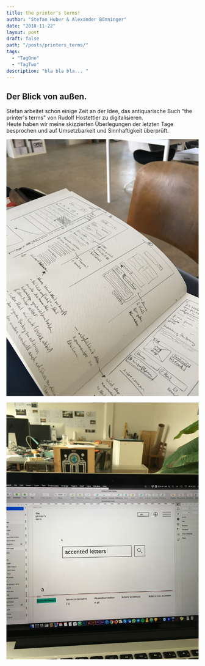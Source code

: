 ```yaml
---
title: the printer's terms!
author: "Stefan Huber & Alexander Bönninger"
date: "2018-11-22"
layout: post
draft: false
path: "/posts/printers_terms/"
tags:
  - "TagOne"
  - "TagTwo"
description: "bla bla bla... "
---
```



## Der Blick von außen.
Stefan arbeitet schon einige Zeit an der Idee, das antiquarische Buch "the printer's terms" von Rudolf Hostettler zu digitalisieren.   
Heute haben wir meine skizzierten Überlegungen der letzten Tage besprochen und auf Umsetzbarkeit und Sinnhaftigkeit überprüft.

![Skizzen](./img/IMG_9971.JPG)

![Gestaltungsansatz in Sketch](./img/IMG_9973.JPG)
